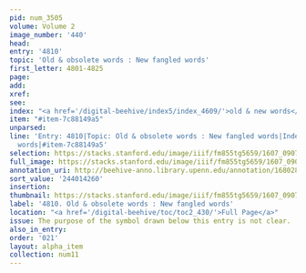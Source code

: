 ```yaml
---
pid: num_3505
volume: Volume 2
image_number: '440'
head:
entry: '4810'
topic: 'Old & obsolete words : New fangled words'
first_letter: 4801-4825
page:
add:
xref:
see:
index: "<a href='/digital-beehive/index5/index_4609/'>old & new words</a>"
item: "#item-7c88149a5"
unparsed:
line: 'Entry: 4810|Topic: Old & obsolete words : New fangled words|Index: old & new
  words|#item-7c88149a5'
selection: https://stacks.stanford.edu/image/iiif/fm855tg5659/1607_0907/806,4260,1644,761/full/0/default.jpg
full_image: https://stacks.stanford.edu/image/iiif/fm855tg5659/1607_0907/full/full/0/default.jpg
annotation_uri: http://beehive-anno.library.upenn.edu/annotation/1680284331249
sort_value: '244014260'
insertion:
thumbnail: https://stacks.stanford.edu/image/iiif/fm855tg5659/1607_0907/806,4260,600,180/250,/0/default.jpg
label: '4810. Old & obsolete words : New fangled words'
location: "<a href='/digital-beehive/toc/toc2_430/'>Full Page</a>"
issue: The purpose of the symbol drawn below this entry is not clear.
also_in_entry:
order: '021'
layout: alpha_item
collection: num11
---
```

